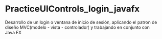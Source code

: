 # PracticeUIControls_login_javafx
<p> Desarrollo de un login o ventana de inicio de sesión, aplicando el patron de diseño MVC(modelo - vista - controlador) y trabajando en conjunto con Java FX </p>
 
